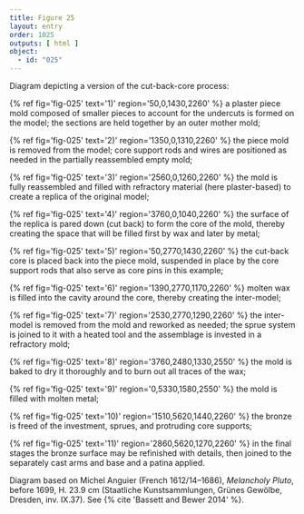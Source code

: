 ```yaml
---
title: Figure 25
layout: entry
order: 1025
outputs: [ html ]
object:
  - id: "025"
---
```


Diagram depicting a version of the cut-back-core process: 

{% ref fig='fig-025' text='1)' region='50,0,1430,2260' %} a plaster piece mold composed of smaller pieces to account for the undercuts is formed on the model; the sections are held together by an outer mother mold; 

{% ref fig='fig-025' text='2)' region='1350,0,1310,2260' %} the piece mold is removed from the model; core support rods and wires are positioned as needed in the partially reassembled empty mold; 

{% ref fig='fig-025' text='3)' region='2560,0,1260,2260' %} the mold is fully reassembled and filled with refractory material (here plaster-based) to create a replica of the original model; 

{% ref fig='fig-025' text='4)' region='3760,0,1040,2260' %} the surface of the replica is pared down (cut back) to form the core of the mold, thereby creating the space that will be filled first by wax and later by metal; 

{% ref fig='fig-025' text='5)' region='50,2770,1430,2260' %} the cut-back core is placed back into the piece mold, suspended in place by the core support rods that also serve as core pins in this example; 

{% ref fig='fig-025' text='6)' region='1390,2770,1170,2260' %} molten wax is filled into the cavity around the core, thereby creating the inter-model; 

{% ref fig='fig-025' text='7)' region='2530,2770,1290,2260' %} the inter-model is removed from the mold and reworked as needed; the sprue system is joined to it with a heated tool and the assemblage is invested in a refractory mold; 

{% ref fig='fig-025' text='8)' region='3760,2480,1330,2550' %} the mold is baked to dry it thoroughly and to burn out all traces of the wax; 

{% ref fig='fig-025' text='9)' region='0,5330,1580,2550' %} the mold is filled with molten metal; 

{% ref fig='fig-025' text='10)' region='1510,5620,1440,2260' %} the bronze is freed of the investment, sprues, and protruding core supports; 

{% ref fig='fig-025' text='11)' region='2860,5620,1270,2260' %} in the final stages the bronze surface may be refinished with details, then joined to the separately cast arms and base and a patina applied. 

Diagram based on Michel Anguier (French 1612/14–1686), *Melancholy Pluto*, before 1699, H. 23.9 cm (Staatliche Kunstsammlungen, Grünes Gewölbe, Dresden, inv. IX.37). See {% cite 'Bassett and Bewer 2014' %}.
